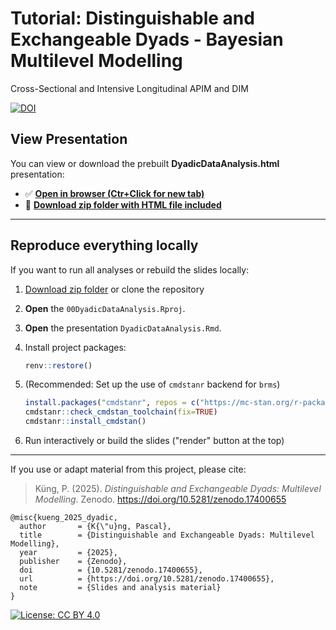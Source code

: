 # Tutorial: Distinguishable and Exchangeable Dyads - Bayesian Multilevel Modelling
Cross-Sectional and Intensive Longitudinal APIM and DIM

[![DOI](https://zenodo.org/badge/1079959998.svg)](https://doi.org/10.5281/zenodo.17400655)

## View Presentation

You can view or download the prebuilt **DyadicDataAnalysis.html** presentation:

- ✅ **[Open in browser (Ctr+Click for new tab)](https://pascal-kueng.github.io/05DyadicDataAnalysis/DyadicDataAnalysis.html)**
- 💾 **[Download zip folder with HTML file included](https://github.com/Pascal-Kueng/05DyadicDataAnalysis/releases/latest)**

---


## Reproduce everything locally

If you want to run all analyses or rebuild the slides locally:

1. [Download zip folder](https://github.com/Pascal-Kueng/05DyadicDataAnalysis/releases/latest) or clone the repository
2. **Open** the `00DyadicDataAnalysis.Rproj`.
3. **Open** the presentation `DyadicDataAnalysis.Rmd`.
4. Install project packages:
   ```r
   renv::restore()
   ```
5. (Recommended: Set up the use of `cmdstanr` backend for `brms`)

   ```r
   install.packages("cmdstanr", repos = c("https://mc-stan.org/r-packages/", getOption("repos")))
   cmdstanr::check_cmdstan_toolchain(fix=TRUE)
   cmdstanr::install_cmdstan()
   ```
6. Run interactively or build the slides ("render" button at the top)

---

If you use or adapt material from this project, please cite:

> Küng, P. (2025). *Distinguishable and Exchangeable Dyads: Multilevel Modelling*. Zenodo. https://doi.org/10.5281/zenodo.17400655

```{bibtex}
@misc{kueng_2025_dyadic,
  author       = {K{\"u}ng, Pascal},
  title        = {Distinguishable and Exchangeable Dyads: Multilevel Modelling},
  year         = {2025},
  publisher    = {Zenodo},
  doi          = {10.5281/zenodo.17400655},
  url          = {https://doi.org/10.5281/zenodo.17400655},
  note         = {Slides and analysis material}
}
```

[![License: CC BY 4.0](https://img.shields.io/badge/License-CC%20BY%204.0-lightgrey.svg)](https://creativecommons.org/licenses/by/4.0/)
